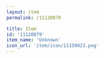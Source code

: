 ```yaml
---
layout: item
permalink: /11120079

title: Item
id: '11120079'
item_name: 'Unknown'
icon_url: 'item/icon/11150023.png'
---
```

